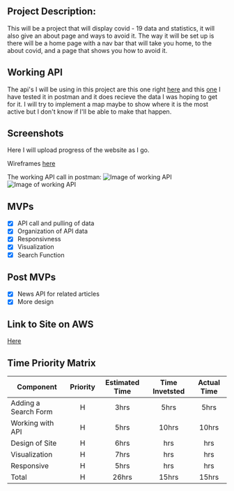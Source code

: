 ## Project Description:

This will be a project that will display covid - 19 data and statistics, it will also give an about page and ways to avoid it.
The way it will be set up is there will be a home page with a nav bar that will take you home, to the about covid, and a page
that shows you how to avoid it.

## Working API

The api's I will be using in this project are this one right [here](https://documenter.getpostman.com/view/10808728/SzS8rjbc?version=latest#intro) and this [one](https://newsapi.org/v2/top-headlines?q=COVID&from=2020-03-16&sortBy=publishedAt&apiKey=93d0380b616c44ee82169a2f0fbe3cb1&pageSize=10&page=2)
I have tested it in postman and it does recieve the data I was hoping to get for it. I will try to implement a map maybe to show where it is the most active but I don't know if I'll be able to make that happen.

## Screenshots

Here I will upload progress of the website as I go.

Wireframes [here](https://i.imgur.com/ag9HZkg.png)

The working API call in postman:
![Image of working API](https://i.imgur.com/fhyUhhx.png)
![Image of working API](https://i.imgur.com/ogFpHiT.png)

## MVPs

- [x] API call and pulling of data
- [x] Organization of API data
- [x] Responsivness
- [x] Visualization
- [x] Search Function

## Post MVPs

- [x] News API for related articles
- [x] More design

## Link to Site on AWS

[Here](http://isaiah-project2.s3-website.us-east-2.amazonaws.com)

## Time Priority Matrix

| Component            | Priority | Estimated Time | Time Invetsted | Actual Time |
| -------------------- | :------: | :------------: | :------------: | :---------: |
| Adding a Search Form |    H     |      3hrs      |      5hrs      |    5hrs     |
| Working with API     |    H     |      5hrs      |     10hrs      |    10hrs    |
| Design of Site       |    H     |      6hrs      |      hrs       |     hrs     |
| Visualization        |    H     |      7hrs      |      hrs       |     hrs     |
| Responsive           |    H     |      5hrs      |      hrs       |     hrs     |
| Total                |    H     |     26hrs      |     15hrs      |    15hrs    |
